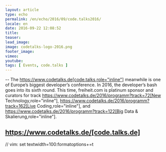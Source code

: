 ```yaml
---
layout: article
type: echo
permalink: /en/echo/2016/09/code.talks2016/
locale: en
date: 2016-09-22 12:08:52
title: 
teaser: 
lead_image:
image: codetalks-logo-2016.png
footer_image:
vimeo: 
youtube:
tags: [ Events, code.talks ]
---
```


--
The https://www.codetalks.de[code.talks,role="inline"] meanwhile is one of Europe’s biggest developer’s conference. In 2016, the developer’s bash goes into its sixth round. This time, freiheit.com is platinum sponsor and curators for track https://www.codetalks.de/2016/programm?track=72[New Technology,role="inline"], https://www.codetalks.de/2016/programm?track=162[Live Coding,role="inline"], and https://www.codetalks.de/2016/programm?track=122[Big Data & Skalierung,role="inline"].  

https://www.codetalks.de/[code.talks.de]
--

// vim: set textwidth=100:formatoptions+=t
